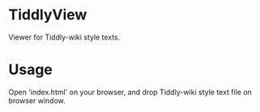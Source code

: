TiddlyView
==========

Viewer for Tiddly-wiki style texts.


Usage
=====

Open 'index.html' on your browser, and drop Tiddly-wiki style text file on browser window.

